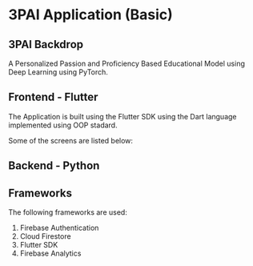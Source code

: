 # 3PAI Application (Basic)

## 3PAI Backdrop

A Personalized Passion and Proficiency Based Educational Model using Deep Learning using PyTorch.

## Frontend - Flutter

The Application is built using the Flutter SDK using the Dart language implemented using OOP stadard.

Some of the screens are listed below:

## Backend - Python

## Frameworks

The following frameworks are used:

1) Firebase Authentication
2) Cloud Firestore
3) Flutter SDK
4) Firebase Analytics



